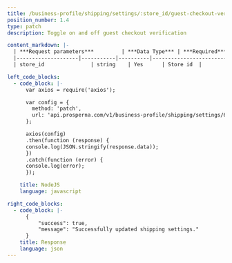 ```yaml
---
title: /business-profile/shipping/settings/:store_id/guest-checkout-verification
position_number: 1.4
type: patch
description: Toggle on and off guest checkout verification

content_markdown: |-
  | ***Request parameters***         | ***Data Type*** | ***Required*** | ***Description*** |
  |--------------------|-----------|----------|------------------------------------|
  | store_id               | string    | Yes      | Store id  |

left_code_blocks:
  - code_block: |-
      var axios = require('axios');

      var config = {
        method: 'patch',
        url: 'api.prosperna.com/v1/business-profile/shipping/settings/63861440e2c90910a117e826/guest-checkout-verification',
      };

      axios(config)
      .then(function (response) {
      console.log(JSON.stringify(response.data));
      })
      .catch(function (error) {
      console.log(error);
      });

    title: NodeJS
    language: javascript

right_code_blocks:
  - code_block: |-
      {
          "success": true,
          "message": "Successfully updated shipping settings."
      }
    title: Response
    language: json
---
```

